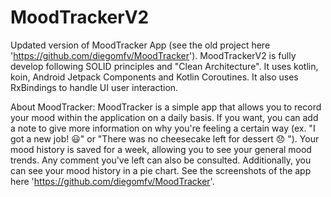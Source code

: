 # MoodTrackerV2

Updated version of MoodTracker App (see the old project here 'https://github.com/diegomfv/MoodTracker').
MoodTrackerV2 is fully develop following SOLID principles and "Clean Architecture". It uses kotlin, koin, Android Jetpack Components and Kotlin Coroutines. It also uses RxBindings to handle
UI user interaction.

About MoodTracker:
MoodTracker is a simple app that allows you to record your mood within the application on a daily basis. If you want, you can add a note to give more information on why you're feeling a certain way (ex. "I got a new job! 😃" or "There was no cheesecake left for dessert 😞 "). 
Your mood history is saved for a week, allowing you to see your general mood trends. Any comment you've left can also be consulted. Additionally, you can see your mood history in a pie chart.
See the screenshots of the app here 'https://github.com/diegomfv/MoodTracker'.
